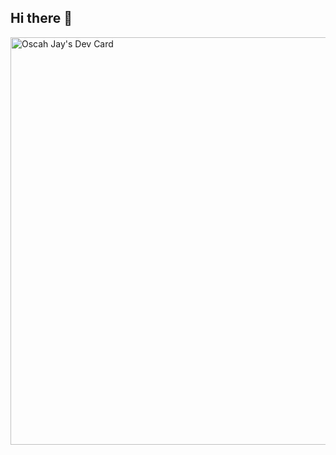 ## Hi there 👋

<!--
**Oscah-jay/Oscah-jay** is a ✨ _special_ ✨ repository because its `README.md` (this file) appears on your GitHub profile.

Here are some ideas to get you started:

- 🔭 I’m currently working on ...
- 🌱 I’m currently learning ...
- 👯 I’m looking to collaborate on ...
- 🤔 I’m looking for help with ...
- 💬 Ask me about ...
- 📫 How to reach me: ...
- 😄 Pronouns: ...
- ⚡ Fun fact: ...
-->
<a href="https://app.daily.dev/oscahjay"><img src="https://api.daily.dev/devcards/v2/QBkiybYLg2NjfZyUPUxD4.png?type=wide&r=yiy" width="652" alt="Oscah Jay's Dev Card"/></a>
